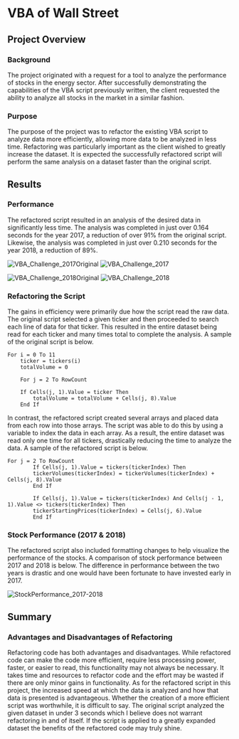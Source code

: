 # VBA of Wall Street

## Project Overview
### Background
The project originated with a request for a tool to analyze the performance of stocks in the energy sector. After successfully demonstrating the capabilities of the VBA script previously written, the client requested the ability to analyze all stocks in the market in a similar fashion.

### Purpose
The purpose of the project was to refactor the existing VBA script to analyze data more efficiently, allowing more data to be analyzed in less time. Refactoring was particularly important as the client wished to greatly increase the dataset. It is expected the successfully refactored script will perform the same analysis on a dataset faster than the original script.

## Results
### Performance

The refactored script resulted in an analysis of the desired data in significantly less time. The analysis was completed in just over 0.164 seconds for the year 2017, a reduction of over 91% from the original script. Likewise, the analysis was completed in just over 0.210 seconds for the year 2018, a reduction of 89%.

![VBA_Challenge_2017Original](https://user-images.githubusercontent.com/96216947/147621204-de5ac995-f806-4da8-8f13-277ba33e2d00.png) ![VBA_Challenge_2017](https://user-images.githubusercontent.com/96216947/147621207-91f48fe1-e71a-402f-b986-9cd245ac1c06.png)

![VBA_Challenge_2018Original](https://user-images.githubusercontent.com/96216947/147621211-9d0d47df-7564-4aa2-99da-887cd8a96806.png) ![VBA_Challenge_2018](https://user-images.githubusercontent.com/96216947/147621215-20611a1a-27e6-4a7d-ba5b-2545d0368d57.png)

### Refactoring the Script

The gains in efficiency were primarily due how the script read the raw data. The original script selected a given ticker and then proceeded to search each line of data for that ticker. This resulted in the entire dataset being read for each ticker and many times total to complete the analysis. A sample of the original script is below.

    For i = 0 To 11
        ticker = tickers(i)
        totalVolume = 0

        For j = 2 To RowCount

        If Cells(j, 1).Value = ticker Then
            totalVolume = totalVolume + Cells(j, 8).Value
        End If

In contrast, the refactored script created several arrays and placed data from each row into those arrays. The script was able to do this by using a variable to index the data in each array. As a result, the entire dataset was read only one time for all tickers, drastically reducing the time to analyze the data. A sample of the refactored script is below.

    For j = 2 To RowCount
            If Cells(j, 1).Value = tickers(tickerIndex) Then
            tickerVolumes(tickerIndex) = tickerVolumes(tickerIndex) + Cells(j, 8).Value
            End If
               
            If Cells(j, 1).Value = tickers(tickerIndex) And Cells(j - 1, 1).Value <> tickers(tickerIndex) Then
            tickerStartingPrices(tickerIndex) = Cells(j, 6).Value        
            End If

### Stock Performance (2017 & 2018)

The refactored script also included formatting changes to help visualize the performance of the stocks. A comparison of stock performance between 2017 and 2018 is below. The difference in performance between the two years is drastic and one would have been fortunate to have invested early in 2017.

![StockPerformance_2017-2018](https://user-images.githubusercontent.com/96216947/147622230-18f87fd7-94e4-4b14-a4f0-3588d882c6d2.JPG)

## Summary
### Advantages and Disadvantages of Refactoring
Refactoring code has both advantages and disadvantages. While refactored code can make the code more efficient, require less processing power, faster, or easier to read, this functionality may not always be necessary. It takes time and resources to refactor code and the effort may be wasted if there are only minor gains in functionality. As for the refactored script in this project, the increased speed at which the data is analyzed and how that data is presented is advantageous. Whether the creation of a more efficient script was worthwhile, it is difficult to say. The original script analyzed the given dataset in under 3 seconds which I believe does not warrant refactoring in and of itself. If the script is applied to a greatly expanded dataset the benefits of the refactored code may truly shine.
